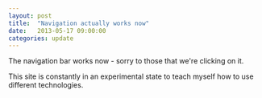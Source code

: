 ```yaml
---
layout: post
title:  "Navigation actually works now"
date:   2013-05-17 09:00:00
categories: update
---
```


The navigation bar works now - sorry to those that we're clicking on it. 

This site is constantly in an experimental state to teach myself how to use different technologies.